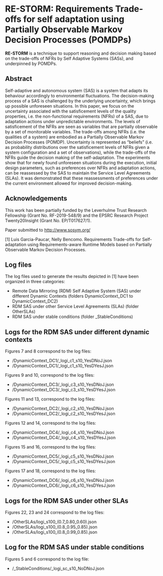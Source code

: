 # RE-STORM: **Re**quirement**s** Trade-offs for self adaptation using Partially **O**bse**r**vable **M**arkov Decision Processes (POMDPs)

**RE-STORM** is a technique to support reasoning and decision making based on the trade-offs of NFRs by Self Adaptive Systems (SASs), and underpinned by POMDPs.

## Abstract  

Self-adaptive  and  autonomous  system  (SAS)  is  a  system  that adapts its behaviour accordingly to environmental fluctuations. The decision-making process of a SAS is challenged by the underlying uncertainty, which brings up possible unforeseen situations. In this paper, we focus on the uncertainty associated with the satisficement levels of the quality properties, i.e. the non-functional requirements (NFRs) of a SAS, due to adaptation actions under unpredictable environments. The levels of satisficement of the NFRs are seen as variables that are partially observable by a set of monitorable variables. The trade-offs among NFRs (i.e. the qualities of a system) are embodied as a Partially Observable Markov Decision Processes (POMDP). Uncertainty is represented as “beliefs” (i.e. as probability distributions over the satisficement levels of NFRs given a system configuration and a set of observations), while the trade-offs of the NFRs guide the decision making of the self-adaptation. The experiments show that for newly found unforeseen situations during the execution, initial design parameters, such as preferences over NFRs and adaptation  actions,  can  be  reassessed  by  the  SAS  to  maintain  the  Service  Level Agreements (SLAs). It was demonstrated that these reassessments of preferences under the current environment allowed for improved decision-making.

## Acknowledgements 

This work has been partially funded by the Leverhulme Trust Research Fellowship (Grant No. RF-2019-548/9) and the EPSRC
Research Project Twenty20Insight (Grant No. EP/T017627/1).


Paper submitted to http://www.sosym.org/ 

[1] Luis Garcia-Paucar, Nelly Bencomo. Requirements Trade-offs for Self-adaptation using Requirements-aware Runtime Models based on Partially Observable Markov Decision Processes.


 ## Log files
The log files used to generate the results depicted in [1] have been organized in three categories:

* Remote Data Mirroring (RDM) Self Adaptive System (SAS) under different Dynamic Contexts (folders DynamicContext_DC1 to DynamicContext_DC2)
* RDM SAS under other Service Level Agreements (SLAs) (folder OtherSLAs)
* RDM SAS under stable conditions (folder _StableConditions)

## Logs for the RDM SAS under different dynamic contexts

Figures 7 and 8 correspond to the log files:
<ul>
<li>/DynamicContext_DC1/_logi_c1_s10_YesDNoJ.json </li>
<li>/DynamicContext_DC1/_logi_c1_s10_YesDYesJ.json</li>
</ul>


Figures 9 and 10, correspond to the log files:
<ul>
<li>/DynamicContext_DC3/_logi_c3_s10_YesDNoJ.json</li>
<li>/DynamicContext_DC3/_logi_c3_s10_YesDYesJ.json</li>
</ul>


Figures 11 and 13, correspond to the log files:
<ul>
<li>/DynamicContext_DC2/_logi_c2_s10_YesDNoJ.json</li>
<li>/DynamicContext_DC2/_logi_c2_s10_YesDYesJ.json</li>
</ul>


Figures 12 and 14, correspond to the log files:
<ul>
<li>/DynamicContext_DC4/_logi_c4_s10_YesDNoJ.json</li>
<li>/DynamicContext_DC4/_logi_c4_s10_YesDYesJ.json</li>
</ul>

Figures 15 and 16, correspond to the log files:
<ul>
<li>/DynamicContext_DC5/_logi_c5_s10_YesDNoJ.json</li>
<li>/DynamicContext_DC5/_logi_c5_s10_YesDYesJ.json</li>
</ul>


Figures 17 and 18, correspond to the log files:
<ul>
<li>/DynamicContext_DC6/_logi_c6_s10_YesDNoJ.json </li>
<li>/DynamicContext_DC6/_logi_c6_s10_YesDYesJ.json</li>
</ul>


## Logs for the RDM SAS under other SLAs

Figures 22, 23 and 24 correspond to the log files:
<ul>
<li>/OtherSLAs/logi_s100_(0.7_0.80_0.60).json </li>
<li>/OtherSLAs/logi_s100_(0.8_0.95_0.85).json</li>
<li>/OtherSLAs/logi_s100_(0.8_0.99_0.85).json</li> 
</ul>
 

## Log for the RDM SAS under stable conditions

Figures 5 and 6 correspond to the log file:
<ul>
<li>/_StableConditions/_logi_sc_s10_NoDNoJ.json </li>
</ul>










